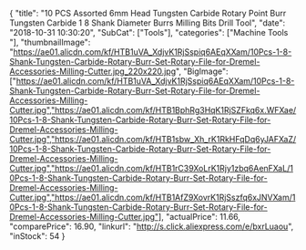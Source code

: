 {
	"title": "10 PCS Assorted 6mm Head Tungsten Carbide Rotary Point Burr Tungsten Carbide 1 8  Shank Diameter Burrs Milling Bits Drill Tool",
	"date": "2018-10-31 10:30:20",
	"SubCat": ["Tools"],
	"categories": ["Machine Tools "],
	"thumbnailImage": "https://ae01.alicdn.com/kf/HTB1uVA_XdjvK1RjSspiq6AEqXXam/10Pcs-1-8-Shank-Tungsten-Carbide-Rotary-Burr-Set-Rotary-File-for-Dremel-Accessories-Milling-Cutter.jpg_220x220.jpg",
	"BigImage": ["https://ae01.alicdn.com/kf/HTB1uVA_XdjvK1RjSspiq6AEqXXam/10Pcs-1-8-Shank-Tungsten-Carbide-Rotary-Burr-Set-Rotary-File-for-Dremel-Accessories-Milling-Cutter.jpg","https://ae01.alicdn.com/kf/HTB1BphRg3HqK1RjSZFkq6x.WFXae/10Pcs-1-8-Shank-Tungsten-Carbide-Rotary-Burr-Set-Rotary-File-for-Dremel-Accessories-Milling-Cutter.jpg","https://ae01.alicdn.com/kf/HTB1sbw_Xh_rK1RkHFqDq6yJAFXaZ/10Pcs-1-8-Shank-Tungsten-Carbide-Rotary-Burr-Set-Rotary-File-for-Dremel-Accessories-Milling-Cutter.jpg","https://ae01.alicdn.com/kf/HTB1rC39XoLrK1Rjy1zbq6AenFXaL/10Pcs-1-8-Shank-Tungsten-Carbide-Rotary-Burr-Set-Rotary-File-for-Dremel-Accessories-Milling-Cutter.jpg","https://ae01.alicdn.com/kf/HTB1AfZ9XovrK1RjSszfq6xJNVXam/10Pcs-1-8-Shank-Tungsten-Carbide-Rotary-Burr-Set-Rotary-File-for-Dremel-Accessories-Milling-Cutter.jpg"],
	"actualPrice": 11.66,
	"comparePrice": 16.90,
	"linkurl": "http://s.click.aliexpress.com/e/bxrLuaou",
	"inStock": 54
}
